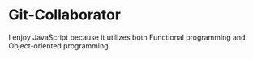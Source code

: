 # Git-Collaborator

I enjoy JavaScript because it utilizes both Functional programming and Object-oriented programming.